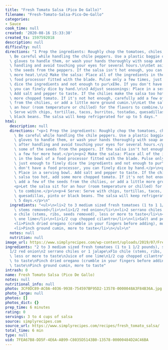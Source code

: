 ```yaml
---
title: "Fresh Tomato Salsa (Pico De Gallo)"
filename: "Fresh-Tomato-Salsa-Pico-De-Gallo"
categories:
- Sauce
cook_time: null
created: '2020-08-16 15:33:38'
created_ts: 1597592018
description: null
difficulty: null
directions: "1 Prep the ingredients: Roughly chop the tomatoes, chiles, and onions.\
  \ Be careful while handling the chile peppers. Use a plastic baggie or disposable\
  \ gloves to handle them, or wash your hands thoroughly with soap and hot water after\
  \ handling and avoid touching your eyes for several hours.\n\nSet aside some of\
  \ the seeds from the peppers. If the salsa isn't hot enough, you can add a few for\
  \ more heat.\n\n2 Make the salsa: Place all of the ingredients in the bowl of a\
  \ food processor fitted with the blade. Pulse only a few times, just enough to finely\
  \ dice the ingredients and not enough to pur\xE9e. If you don't have a food processor,\
  \ you can finely dice by hand.\n\n3 Adjust seasonings: Place in a serving bowl.\
  \ Add salt and pepper to taste. If the chilies make the salsa too hot, add some\
  \ more chopped tomato. If it's not hot enough, carefully add a few of the seeds\
  \ from the chilies, or add a little more ground cumin.\n\nLet the salsa sit for\
  \ an hour (room temperature or chilled) for the flavors to combine.\n\n4 Serve:\
  \ Serve with chips, tortillas, tacos, burritos, tostadas, quesadillas, pinto or\
  \ black beans. The salsa will keep refrigerated for up to 5 days."
html:
  description: null
  directions: "<p>1 Prep the ingredients: Roughly chop the tomatoes, chiles, and onions.\
    \ Be careful while handling the chile peppers. Use a plastic baggie or disposable\
    \ gloves to handle them, or wash your hands thoroughly with soap and hot water\
    \ after handling and avoid touching your eyes for several hours.</p>\n<p>Set aside\
    \ some of the seeds from the peppers. If the salsa isn't hot enough, you can add\
    \ a few for more heat.</p>\n<p>2 Make the salsa: Place all of the ingredients\
    \ in the bowl of a food processor fitted with the blade. Pulse only a few times,\
    \ just enough to finely dice the ingredients and not enough to pur\xE9e. If you\
    \ don't have a food processor, you can finely dice by hand.</p>\n<p>3 Adjust seasonings:\
    \ Place in a serving bowl. Add salt and pepper to taste. If the chilies make the\
    \ salsa too hot, add some more chopped tomato. If it's not hot enough, carefully\
    \ add a few of the seeds from the chilies, or add a little more ground cumin.</p>\n\
    <p>Let the salsa sit for an hour (room temperature or chilled) for the flavors\
    \ to combine.</p>\n<p>4 Serve: Serve with chips, tortillas, tacos, burritos, tostadas,\
    \ quesadillas, pinto or black beans. The salsa will keep refrigerated for up to\
    \ 5 days.</p>\n"
  ingredients: "<ul>\n<li>2 to 3 medium sized fresh tomatoes (1 to 1 1/2 pounds),\
    \ stems removed</li>\n<li>1/2 red onion</li>\n<li>2 serrano chiles or 1 jalape\xF1\
    o chile (stems, ribs, seeds removed), less or more to taste</li>\n<li>Juice of\
    \ one lime</li>\n<li>1/2 cup chopped cilantro</li>\n<li>Salt and pepper to taste</li>\n\
    <li>Pinch dried oregano (crumble in your fingers before adding), more to taste</li>\n\
    <li>Pinch ground cumin, more to taste</li>\n</ul>\n"
  notes: null
  nutrition: null
image_url: https://www.simplyrecipes.com/wp-content/uploads/2019/07/Fresh-Tomato-Salsa-LEAD-1b-600x840.jpg
ingredients: "2 to 3 medium sized fresh tomatoes (1 to 1 1/2 pounds), stems removed\n\
  1/2 red onion\n2 serrano chiles or 1 jalape\xF1o chile (stems, ribs, seeds removed),\
  \ less or more to taste\nJuice of one lime\n1/2 cup chopped cilantro\nSalt and pepper\
  \ to taste\nPinch dried oregano (crumble in your fingers before adding), more to\
  \ taste\nPinch ground cumin, more to taste"
intrash: 0
name: Fresh Tomato Salsa (Pico De Gallo)
notes: null
nutritional_info: null
photo: 3CF0DC89-AC0A-4036-9938-754597BF95D2-13578-0000048A3F84B36A.jpg
photo_large: null
photos: []
photos_dict: {}
prep_time: 6 minutes
rating: 0
servings: 3 to 4 cups of salsa
source: simplyrecipes.com
source_url: https://www.simplyrecipes.com/recipes/fresh_tomato_salsa/
total_time: 6 min
type: null
uid: 7FEA67B8-DD5F-4E6A-AB99-C8035D5143B0-13578-00000484D2AC46BA
---
```

